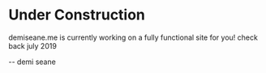 # Under Construction
demiseane.me is currently working on a fully functional site for you!
check back july 2019

-- demi seane
